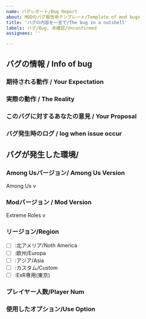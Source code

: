 ```yaml
---
name: バグレポート/Bug Report
about: MODのバグ報告用テンプレート/Template of mod bugs
title: 'バグの内容を一言で/The bug in a nutshell'
labels: バグ/Bug, 未確認/Unconfirmed
assignees: ''

---
```


## バグの情報 / Info of bug
<!-- バグに関する情報を以下の各項目に記載してください / 
Please provide information about the bug in each of the following fields -->
### 期待される動作 / Your Expectation
<!-- どのようなことをやろうとしたのか、そして何が起きたのか、必要であれば画像等を添付してください(その動作を元に再現を行います、これがないと色々と困ります) / What did you try to do, and what did you expect to happen? Attach screenshots if needed. -->

### 実際の動作 / The Reality
<!-- 期待する動作に対して、実際の動作はどうなのか。バグを再現しただけの動画(数分程度)のURLや画像があるとわかりやすいです / How does the actual behavior compare to the expected behavior? (A video URL or image would be helpful for clarification -->

### このバグに対するあなたの意見 / Your Proposal
<!-- このバグや仕様に対してのあなたの意見(修正すべきなのか、こうするべきなのかを記載して下さい) / Your opinion on this bug or specification -->

### バグ発生時のログ / log when issue occur
<!-- バグが発生した瞬間のF8で出力されるログ(log形式かZip形式のファイル) / Dumped log by F8 at the issue occurs(log or zip) -->

## バグが発生した環境/
### Among Usバージョン/ Among Us Version
<!-- 右上に表示されているバージョン / Version shown in the upper right corner -->
Among Us v

### Modバージョン / Mod Version
<!-- タイトル画面もしくは設定に表示されているMODバージョン / MOD version shown on the title screen or in the settings -->
Extreme Roles v

### リージョン/Region
<!-- バグが発生したサーバーリージョン / The region where the bug occurred. -->
- [ ] :北アメリア/Noth America
- [ ] :欧州/Europa
- [ ] :アジア/Asia
- [ ] :カスタム/Custom
- [ ] :ExR専用(東京)

### プレイヤー人数/Player Num
<!-- バグを確認した時のプレイヤーの人数 / Number of players at the time the bug was identified -->

### 使用したオプション/Use Option
<!-- バグが発生したときのオプション設定、設定よりエクスポートしたcsvを添付してください / Please attach the option settings when the bug occurs, exported from the settings  -->
